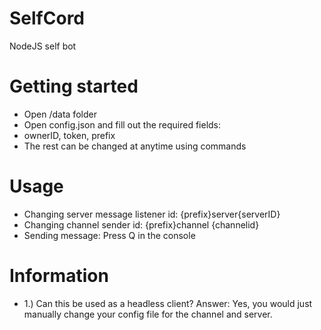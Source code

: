 # SelfCord
NodeJS self bot

# Getting started
* Open /data folder
* Open config.json and fill out the required fields:
* ownerID, token, prefix
* The rest can be changed at anytime using commands

# Usage
* Changing server message listener id: {prefix}server{serverID}
* Changing channel sender id: {prefix}channel {channelid}
* Sending message: Press Q in the console

# Information
* 1.) Can this be used as a headless client? Answer: Yes, you would just manually change your config file for the channel and server.
